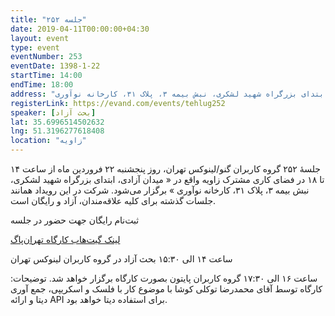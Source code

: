 ```yaml
---
title: "جلسه ۲۵۲"
date: 2019-04-11T00:00:00+04:30
layout: event
type: event
eventNumber: 253
eventDate: 1398-1-22
startTime: 14:00
endTime: 18:00
address: "میدان آزادی، ابتدای بزرگراه شهید لشکری، نبش بیمه ۳، پلاک ۳۱، کارخانه نوآوری"
registerLink: https://evand.com/events/tehlug252
speaker: [بحث آزاد]
lat: 35.6996514502632
lng: 51.3196277618408
location: "زاویه"
---
```

جلسهٔ ۲۵۲ گروه کاربران گنو/لینوکس تهران، روز پنجشنبه ۲۲ فروردین ماه از ساعت ۱۴ تا ۱۸ در فضای کاری مشترک زاویه واقع در « میدان آزادی، ابتدای بزرگراه شهید لشکری، نبش بیمه ۳، پلاک ۳۱، کارخانه نوآوری » برگزار می‌شود.
شرکت در این رویداد همانند جلسات گذشته برای کلیه علاقه‌مندان، آزاد و رایگان است.

ثبت‌نام رایگان جهت حضور در جلسه


[لینک گیت‌هاب کارگاه تهران‌پاگ](https://github.com/tehpug/TehPUGsessionsfiles/tree/master/presentations/57-980122)


ساعت ۱۴ الی ۱۵:۳۰ بحث آزاد در گروه کاربران لینوکس تهران

ساعت ۱۶ الی ۱۷:۳۰ گروه کاربران پایتون بصورت کارگاه برگزار خواهد شد.
توضیحات: کارگاه توسط آقای محمدرضا توکلی کوشا با موضوع کار با فلسک و اسکریپی، جمع آوری دیتا و ارائه API برای استفاده دیتا خواهد بود.
